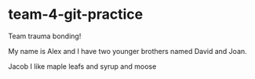 # team-4-git-practice
Team trauma bonding!

My name is Alex and I have two younger brothers named David and Joan.

Jacob
I like maple leafs and syrup and moose